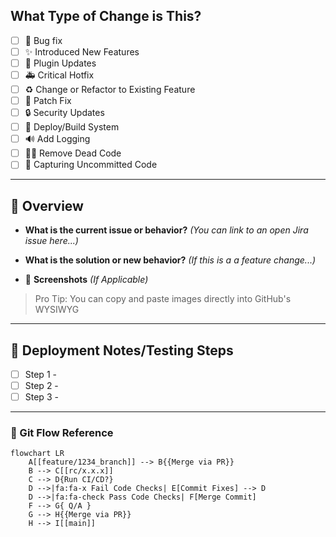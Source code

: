 ## What Type of Change is This?
- [ ] 🐛 Bug fix
- [ ] ✨ Introduced New Features
- [ ] 🔌 Plugin Updates
- [ ] 🚑 Critical Hotfix
- [ ] ♻️ Change or Refactor to Existing Feature
- [ ] 🤕 Patch Fix
- [ ] 🔒️ Security Updates
- [ ] 👷 Deploy/Build System
- [ ] 🔊 Add Logging
- [ ] 🧟‍♂️ Remove Dead Code
- [ ] 📸 Capturing Uncommitted Code 

---

## 🔎 Overview 
* **What is the current issue or behavior?** _(You can link to an open Jira issue here...)_



* **What is the solution or new behavior?** _(If this is a a feature change...)_



* 📸 **Screenshots** _(If Applicable)_
> Pro Tip: You can copy and paste images directly into GitHub's WYSIWYG



---

## 👷 Deployment Notes/Testing Steps
- [ ] Step 1 - 
- [ ] Step 2 -
- [ ] Step 3 - 

---

### 📖 Git Flow Reference
```mermaid
flowchart LR
    A[[feature/1234_branch]] --> B{{Merge via PR}}
    B --> C[[rc/x.x.x]]
    C --> D{Run CI/CD?}
    D -->|fa:fa-x Fail Code Checks| E[Commit Fixes] --> D
    D -->|fa:fa-check Pass Code Checks| F[Merge Commit]
    F --> G{ Q/A }
    G --> H{{Merge via PR}}
    H --> I[[main]]
```



